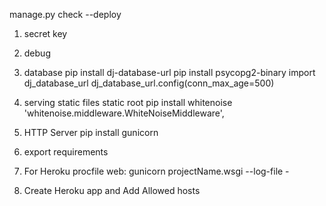 manage.py check --deploy

1. secret key

2. debug

3. database
    pip install dj-database-url 
    pip install psycopg2-binary import dj_database_url 
    dj_database_url.config(conn_max_age=500)

4. serving static files
     static root 
     pip install whitenoise
    'whitenoise.middleware.WhiteNoiseMiddleware',

5. HTTP Server
    pip install gunicorn

6. export requirements

7. For Heroku
     procfile
         web: gunicorn projectName.wsgi --log-file -

8. Create Heroku app and Add Allowed hosts